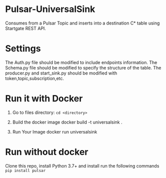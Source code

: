 # Pulsar-UniversalSink
Consumes from a Pulsar Topic and inserts into a destination C* table using Startgate REST API.

# Settings
The Auth.py file should be modified to include endpoints information.
The Schema.py file should be modified to specify the structure of the table.
The producer.py and start_sink.py should be modified with token,topic,subscription,etc.

# Run it with Docker
1. Go to files directory: 
`cd <directory>`

2. Build the docker image
docker build -t universalsink .

2. Run Your Image
docker run universalsink

# Run without docker
Clone this repo, install Python 3.7+ and install run the following commands
`pip install pulsar`
